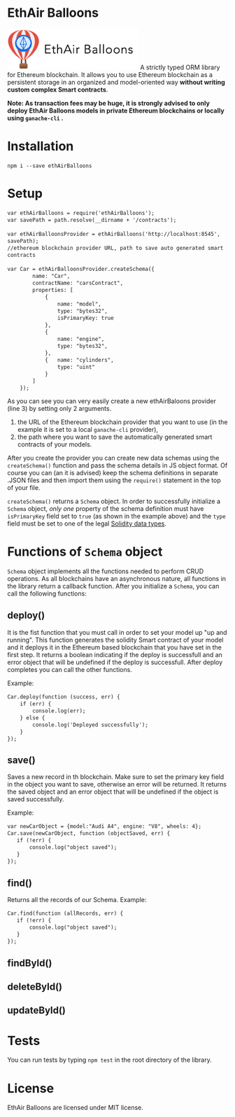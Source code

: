 # EthAir Balloons
<img src="logo_official.png" width="300">
A strictly typed ORM library for Ethereum blockchain.
It allows you to use Ethereum blockchain as a persistent storage in an organized and model-oriented way <strong>without writing custom complex Smart contracts</strong>.


<strong>Note:
As transaction fees may be huge, it is strongly advised to only deploy EthAir Balloons models in private Ethereum blockchains or locally using
`ganache-cli` .
</strong>


# Installation
```
npm i --save ethAirBalloons
```

# Setup

```JS
var ethAirBalloons = require('ethAirBalloons');
var savePath = path.resolve(__dirname + '/contracts');

var ethAirBalloonsProvider = ethAirBalloons('http://localhost:8545', savePath); 
//ethereum blockchain provider URL, path to save auto generated smart contracts

var Car = ethAirBalloonsProvider.createSchema({
		name: "Car",
		contractName: "carsContract",
		properties: [
		    {
		        name: "model",
				type: "bytes32",
				isPrimaryKey: true
			},
			{ 
			    name: "engine",
			    type: "bytes32",
			},
			{   name: "cylinders",
				type: "uint"
			}
		]
	});

```

As you can see you can very easily create a new ethAirBaloons provider (line 3) by setting only 2 arguments.
1) the URL of the Ethereum blockchain provider that you want to use
(in the example it is set to a local `ganache-cli` provider),
2) the path where you want to save the automatically generated smart contracts of your models.

After you create the provider you can create new data schemas using the `createSchema()` function and pass the schema details in JS object format.
Of course you can (an it is advised) keep the schema definitions in separate .JSON files and then import them using the `require()` statement in the top of your file.


 `createSchema()` returns a  `Schema` object.
 In order to successfully initialize a `Schema` object, *only one* property
 of the schema definition must have `isPrimaryKey` field set to `true` (as shown in the example above)
 and the `type` field must be set to one of the legal [Solidity data types](https://solidity.readthedocs.io/en/v0.5.3/types.html).

 # Functions of `Schema` object
`Schema` object implements all the functions needed to perform CRUD operations.
As all blockchains have an asynchronous nature, all functions in the library return a callback function.
After you initialize a `Schema`, you can call the following functions:

deploy()
--------
It is the fist function that you must call in order to set your model up "up and running".
This function generates the solidity Smart contract of your model and it deploys
it in the Ethereum based blockchain that you have set in the first step.
It returns a boolean indicating if the deploy is successfull and an error object that will be undefined if the deploy is successfull.
After deploy completes you can call the other functions.

Example:

```JS
Car.deploy(function (success, err) {
    if (err) {
        console.log(err);
    } else {
        console.log('Deployed successfully');
    }
});
```

save()
------
Saves a new record in th blockchain. Make sure to set the primary key field in the object you want to save, otherwise an error will be returned.
It returns the saved object and an error object that will be undefined if the object is saved successfully.

Example:
 ```JS
var newCarObject = {model:"Audi A4", engine: "V8", wheels: 4};
Car.save(newCarObject, function (objectSaved, err) {
    if (!err) {
        console.log("object saved");
    }
});
```

find()
------
Returns all the records of our Schema.
Example:
 ```JS
Car.find(function (allRecords, err) {
    if (!err) {
        console.log("object saved");
    }
});
```

findById()
----------

deleteById()
------------

updateById()
------------

# Tests
You can run tests by typing `npm test` in the root directory of the library.

# License
EthAir Balloons are licensed under MIT license.
